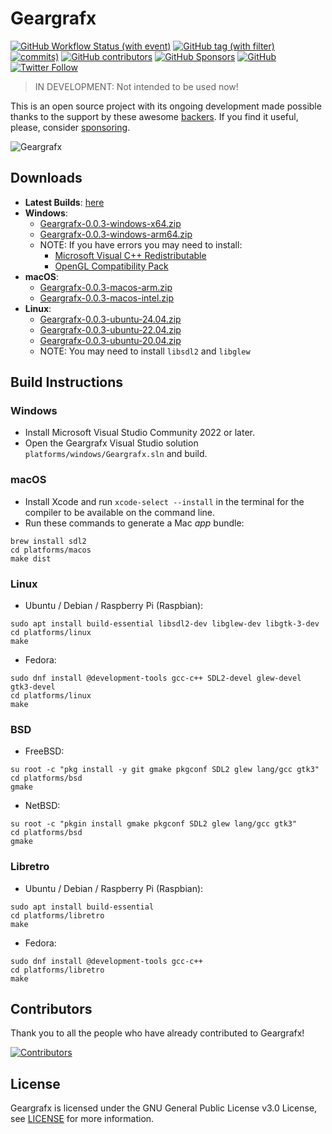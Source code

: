# Geargrafx

[![GitHub Workflow Status (with event)](https://img.shields.io/github/actions/workflow/status/drhelius/Geargrafx/geargrafx.yml)](https://github.com/drhelius/Geargrafx/actions/workflows/geargrafx.yml)
[![GitHub tag (with filter)](https://img.shields.io/github/v/tag/drhelius/Geargrafx?label=version)](https://github.com/drhelius/Geargrafx/releases)
[![commits)](https://img.shields.io/github/commit-activity/t/drhelius/Geargrafx)](https://github.com/drhelius/Geargrafx/commits/main)
[![GitHub contributors](https://img.shields.io/github/contributors/drhelius/Geargrafx)](https://github.com/drhelius/Geargrafx/graphs/contributors)
[![GitHub Sponsors](https://img.shields.io/github/sponsors/drhelius)](https://github.com/sponsors/drhelius)
[![GitHub](https://img.shields.io/github/license/drhelius/Geargrafx)](https://github.com/drhelius/Geargrafx/blob/main/LICENSE)
[![Twitter Follow](https://img.shields.io/twitter/follow/drhelius)](https://twitter.com/drhelius)

> IN DEVELOPMENT: Not intended to be used now!

This is an open source project with its ongoing development made possible thanks to the support by these awesome [backers](backers.md). If you find it useful, please, consider [sponsoring](https://github.com/sponsors/drhelius).

![Geargrafx](https://github.com/user-attachments/assets/7db9eab6-e9c4-422d-a75f-3fde73d3d7f2)

## Downloads

- **Latest Builds**: [here](https://github.com/drhelius/Geargrafx/actions/workflows/geargrafx.yml)
- **Windows**:
  - [Geargrafx-0.0.3-windows-x64.zip](https://github.com/drhelius/Geargrafx/releases/download/0.0.3/Geargrafx-0.0.3-windows-x64.zip)
  - [Geargrafx-0.0.3-windows-arm64.zip](https://github.com/drhelius/Geargrafx/releases/download/0.0.3/Geargrafx-0.0.3-windows-arm64.zip)
  - NOTE: If you have errors you may need to install:
    - [Microsoft Visual C++ Redistributable](https://go.microsoft.com/fwlink/?LinkId=746572)
    - [OpenGL Compatibility Pack](https://apps.microsoft.com/detail/9nqpsl29bfff)
- **macOS**:
  - [Geargrafx-0.0.3-macos-arm.zip](https://github.com/drhelius/Geargrafx/releases/download/0.0.3/Geargrafx-0.0.3-macos-arm.zip)
  - [Geargrafx-0.0.3-macos-intel.zip](https://github.com/drhelius/Geargrafx/releases/download/0.0.3/Geargrafx-0.0.3-macos-intel.zip)
- **Linux**:
  - [Geargrafx-0.0.3-ubuntu-24.04.zip](https://github.com/drhelius/Geargrafx/releases/download/0.0.3/Geargrafx-1.1.0-ubuntu-24.04.zip)
  - [Geargrafx-0.0.3-ubuntu-22.04.zip](https://github.com/drhelius/Geargrafx/releases/download/0.0.3/Geargrafx-1.1.0-ubuntu-22.04.zip)
  - [Geargrafx-0.0.3-ubuntu-20.04.zip](https://github.com/drhelius/Geargrafx/releases/download/0.0.3/Geargrafx-1.1.0-ubuntu-20.04.zip) 
  - NOTE: You may need to install `libsdl2` and `libglew`

## Build Instructions

### Windows

- Install Microsoft Visual Studio Community 2022 or later.
- Open the Geargrafx Visual Studio solution `platforms/windows/Geargrafx.sln` and build.

### macOS

- Install Xcode and run `xcode-select --install` in the terminal for the compiler to be available on the command line.
- Run these commands to generate a Mac *app* bundle:

``` shell
brew install sdl2
cd platforms/macos
make dist
```

### Linux

- Ubuntu / Debian / Raspberry Pi (Raspbian):

``` shell
sudo apt install build-essential libsdl2-dev libglew-dev libgtk-3-dev
cd platforms/linux
make
```

- Fedora:

``` shell
sudo dnf install @development-tools gcc-c++ SDL2-devel glew-devel gtk3-devel
cd platforms/linux
make
```

### BSD

- FreeBSD:

``` shell
su root -c "pkg install -y git gmake pkgconf SDL2 glew lang/gcc gtk3"
cd platforms/bsd
gmake
```

- NetBSD:

``` shell
su root -c "pkgin install gmake pkgconf SDL2 glew lang/gcc gtk3"
cd platforms/bsd
gmake
```

### Libretro

- Ubuntu / Debian / Raspberry Pi (Raspbian):

``` shell
sudo apt install build-essential
cd platforms/libretro
make
```

- Fedora:

``` shell
sudo dnf install @development-tools gcc-c++
cd platforms/libretro
make
```

## Contributors

Thank you to all the people who have already contributed to Geargrafx!

[![Contributors](https://contrib.rocks/image?repo=drhelius/geargrafx)]("https://github.com/drhelius/geargrafx/graphs/contributors)

## License

Geargrafx is licensed under the GNU General Public License v3.0 License, see [LICENSE](LICENSE) for more information.
